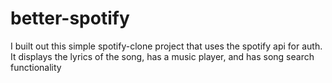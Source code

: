 # better-spotify

I built out this simple spotify-clone project that uses the spotify api for auth. It displays the lyrics of the song, has a music player, and has song search functionality 

